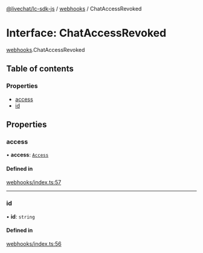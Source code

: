 [@livechat/lc-sdk-js](../README.md) / [webhooks](../modules/webhooks.md) / ChatAccessRevoked

# Interface: ChatAccessRevoked

[webhooks](../modules/webhooks.md).ChatAccessRevoked

## Table of contents

### Properties

- [access](webhooks.ChatAccessRevoked.md#access)
- [id](webhooks.ChatAccessRevoked.md#id)

## Properties

### access

• **access**: [`Access`](webhooks_structures_structures.Access.md)

#### Defined in

[webhooks/index.ts:57](https://github.com/livechat/lc-sdk-js/blob/d267eeb/src/webhooks/index.ts#L57)

___

### id

• **id**: `string`

#### Defined in

[webhooks/index.ts:56](https://github.com/livechat/lc-sdk-js/blob/d267eeb/src/webhooks/index.ts#L56)
